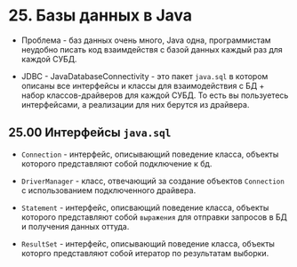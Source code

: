 # 25. Базы данных в Java

* Проблема - баз данных очень много, Java одна, программистам неудобно писать код взаимдействя с базой данных каждый раз для каждой СУБД.

* JDBC - JavaDatabaseConnectivity - это пакет `java.sql` в котором описаны все интерфейсы и классы для взаимодействия с БД + набор классов-драйверов для каждой СУБД. То есть вы пользуетесь интерфейсами, а реализации для них берутся из драйвера.

## 25.00 Интерфейсы `java.sql`

* `Connection` - интерфейс, описывающий поведение класса, объекты которого представляют собой подключение к бд.

* `DriverManager` - класс, отвечающий за создание объектов `Connection` с использованием подключенного драйвера.

* `Statement` - интерфейс, описвающий поведение класса, объекты которого представляют собой `выражения` для отправки запросов в БД и получения данных оттуда.

* `ResultSet` - интерфейс, описывающий поведение класса, объекты которго представляют собой итератор по результатам выборки.